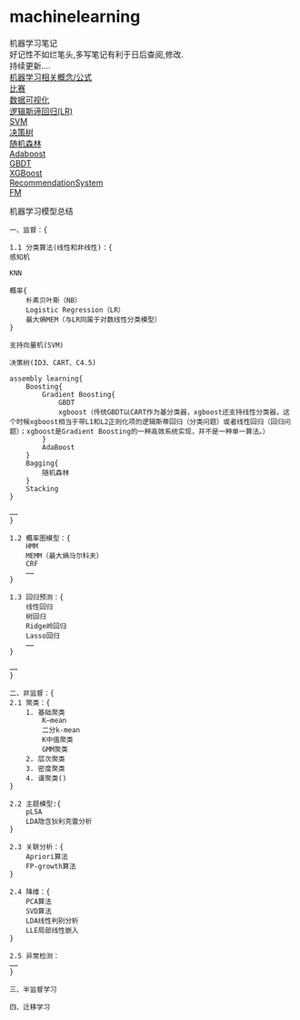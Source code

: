 # machinelearning

机器学习笔记
<br/>
好记性不如烂笔头,多写笔记有利于日后查阅,修改.
<br/>
持续更新....
<br/>
<a target="_blank" href="https://github.com/linzhenpeng/machinelearning/blob/master/BASE/BASE.ipynb">机器学习相关概念/公式</a>
<br/>
<a target="_blank" href="https://github.com/linzhenpeng/machinelearning/blob/master/DataGame">比赛</a>
<br/>
<a target="_blank" href="https://github.com/linzhenpeng/machinelearning/blob/master/BASE/DataVisualization.ipynb">数据可视化</a>
<br/>
<a target="_blank" href="https://github.com/linzhenpeng/machinelearning/blob/master/LogisticRegression/LogisticRegression.ipynb">逻辑斯谛回归(LR)</a>
<br/>
<a target="_blank" href="https://github.com/linzhenpeng/machinelearning/blob/master/LogisticRegression/SVM.ipynb">SVM</a>
<br/>
<a target="_blank" href="https://github.com/linzhenpeng/machinelearning/blob/master/decisionTree/decisionTree.ipynb">决策树</a>
<br />
<a target="_blank" href="https://github.com/linzhenpeng/machinelearning/blob/master/RandomForest/RandomForest.ipynb">随机森林</a>
<br />
<a target="_blank" href="https://github.com/linzhenpeng/machinelearning/blob/master/Adaboost/Adaboost.ipynb">Adaboost</a>
<br/>
<a target="_blank" href="https://github.com/linzhenpeng/machinelearning/blob/master/GBDT/GBDT.ipynb">GBDT</a>
<br/>
<a target="_blank" href="https://github.com/linzhenpeng/machinelearning/blob/master/XGBoost/XGBoost.ipynb">XGBoost</a>
<br/>
<a target="_blank" href="https://github.com/linzhenpeng/machinelearning/blob/master/RecommendationSystem/RecommendationSystem.ipynb">RecommendationSystem</a>
<br/>
<a target="_blank" href="https://github.com/linzhenpeng/machinelearning/blob/master/FM/FM.ipynb">FM</a>
<br/>





机器学习模型总结 

    一、监督：{
    
    1.1 分类算法(线性和非线性)：{
    感知机
    
    KNN
    
    概率{
        朴素贝叶斯（NB）
        Logistic Regression（LR）
        最大熵MEM（与LR同属于对数线性分类模型）
    }
    
    支持向量机(SVM)
    
    决策树(ID3、CART、C4.5)
    
    assembly learning{
        Boosting{
            Gradient Boosting{
                GBDT
                xgboost（传统GBDT以CART作为基分类器，xgboost还支持线性分类器，这个时候xgboost相当于带L1和L2正则化项的逻辑斯蒂回归（分类问题）或者线性回归（回归问题）；xgboost是Gradient Boosting的一种高效系统实现，并不是一种单一算法。）
            }
            AdaBoost
        }   
        Bagging{
            随机森林
        }
        Stacking
    }
    
    ……
    }
    
    1.2 概率图模型：{
        HMM
        MEMM（最大熵马尔科夫）
        CRF
        ……
    }
    
    1.3 回归预测：{
        线性回归
        树回归
        Ridge岭回归
        Lasso回归
        ……
    }
    
    ……  
    }
    
    二、非监督：{
    2.1 聚类：{
        1. 基础聚类
            K—mean
            二分k-mean
            K中值聚类
            GMM聚类
        2. 层次聚类
        3. 密度聚类
        4. 谱聚类()
    }
    
    2.2 主题模型:{
        pLSA
        LDA隐含狄利克雷分析
    }
    
    2.3 关联分析：{
        Apriori算法
        FP-growth算法
    }
    
    2.4 降维：{
        PCA算法
        SVD算法
        LDA线性判别分析
        LLE局部线性嵌入
    }
    
    2.5 异常检测：
    ……
    }
    
    三、半监督学习
    
    四、迁移学习




